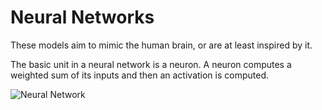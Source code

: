 # Neural Networks

These models aim to mimic the human brain, or are at least inspired by it.

The basic unit in a neural network is a neuron. A neuron computes a weighted sum of its inputs and then an activation is computed.

![Neural Network](https://vikrambajaj22.gitbooks.io/cs-gy-6923-machine-learning/content/assets/neuron.png)
